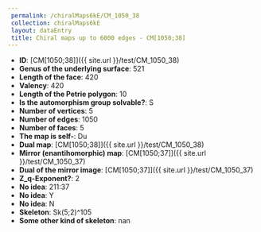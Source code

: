 ```yaml
--- 
 permalink: /chiralMaps6kE/CM_1050_38 
 collection: chiralMaps6kE
 layout: dataEntry
 title: Chiral maps up to 6000 edges - CM[1050;38]
---
```


- **ID**: [CM[1050;38]]({{ site.url }}/test/CM_1050_38)
- **Genus of the underlying surface**: 521
- **Length of the face**: 420
- **Valency**: 420
- **Length of the Petrie polygon**: 10
- **Is the automorphism group solvable?**: S
- **Number of vertices**: 5
- **Number of edges**: 1050
- **Number of faces**: 5
- **The map is self-**: Du
- **Dual map**: [CM[1050;38]]({{ site.url }}/test/CM_1050_38)
- **Mirror (enantihomorphic) map**: [CM[1050;37]]({{ site.url }}/test/CM_1050_37)
- **Dual of the mirror image**: [CM[1050;37]]({{ site.url }}/test/CM_1050_37)
- **Z_q-Exponent?**: 2
- **No idea**:  211:37
- **No idea**: Y
- **No idea**: N
- **Skeleton**: Sk(5;2)^105
- **Some other kind of skeleton**: nan
